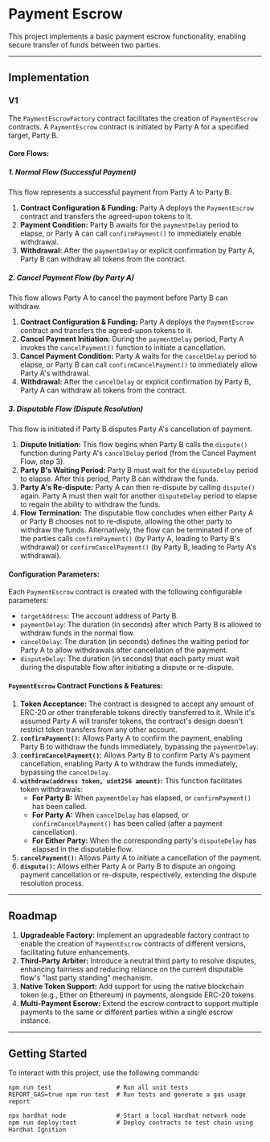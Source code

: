 # Payment Escrow

This project implements a basic payment escrow functionality, enabling secure transfer of funds between two parties.

---

## Implementation

### V1

The `PaymentEscrowFactory` contract facilitates the creation of `PaymentEscrow` contracts. A `PaymentEscrow` contract is initiated by Party A for a specified target, Party B.

#### Core Flows:

##### 1. Normal Flow (Successful Payment)

This flow represents a successful payment from Party A to Party B.

1.  **Contract Configuration & Funding:** Party A deploys the `PaymentEscrow` contract and transfers the agreed-upon tokens to it.
2.  **Payment Condition:** Party B awaits for the `paymentDelay` period to elapse, or Party A can call `confirmPayment()` to immediately enable withdrawal.
3.  **Withdrawal:** After the `paymentDelay` or explicit confirmation by Party A, Party B can withdraw all tokens from the contract.

##### 2. Cancel Payment Flow (by Party A)

This flow allows Party A to cancel the payment before Party B can withdraw.

1.  **Contract Configuration & Funding:** Party A deploys the `PaymentEscrow` contract and transfers the agreed-upon tokens to it.
2.  **Cancel Payment Initiation:** During the `paymentDelay` period, Party A invokes the `cancelPayment()` function to initiate a cancellation.
3.  **Cancel Payment Condition:** Party A waits for the `cancelDelay` period to elapse, or Party B can call `confirmCancelPayment()` to immediately allow Party A's withdrawal.
4.  **Withdrawal:** After the `cancelDelay` or explicit confirmation by Party B, Party A can withdraw all tokens from the contract.

##### 3. Disputable Flow (Dispute Resolution)

This flow is initiated if Party B disputes Party A's cancellation of payment.

1.  **Dispute Initiation:** This flow begins when Party B calls the `dispute()` function during Party A's `cancelDelay` period (from the Cancel Payment Flow, step 3).
2.  **Party B's Waiting Period:** Party B must wait for the `disputeDelay` period to elapse. After this period, Party B can withdraw the funds.
3.  **Party A's Re-dispute:** Party A can then re-dispute by calling `dispute()` again. Party A must then wait for another `disputeDelay` period to elapse to regain the ability to withdraw the funds.
4.  **Flow Termination:** The disputable flow concludes when either Party A or Party B chooses not to re-dispute, allowing the other party to withdraw the funds. Alternatively, the flow can be terminated if one of the parties calls `confirmPayment()` (by Party A, leading to Party B's withdrawal) or `confirmCancelPayment()` (by Party B, leading to Party A's withdrawal).

#### Configuration Parameters:

Each `PaymentEscrow` contract is created with the following configurable parameters:

* `targetAddress`: The account address of Party B.
* `paymentDelay`: The duration (in seconds) after which Party B is allowed to withdraw funds in the normal flow.
* `cancelDelay`:  The duration (in seconds) defines the waiting period for Party A to allow withdrawals after cancellation of the payment.
* `disputeDelay`: The duration (in seconds) that each party must wait during the disputable flow after initiating a dispute or re-dispute.

#### `PaymentEscrow` Contract Functions & Features:

1.  **Token Acceptance:** The contract is designed to accept any amount of ERC-20 or other transferable tokens directly transferred to it. While it's assumed Party A will transfer tokens, the contract's design doesn't restrict token transfers from any other account.
2.  **`confirmPayment()`:** Allows Party A to confirm the payment, enabling Party B to withdraw the funds immediately, bypassing the `paymentDelay`.
3.  **`confirmCancelPayment()`:** Allows Party B to confirm Party A's payment cancellation, enabling Party A to withdraw the funds immediately, bypassing the `cancelDelay`.
4.  **`withdraw(address token, uint256 amount)`:** This function facilitates token withdrawals:
    * **For Party B:** When `paymentDelay` has elapsed, or `confirmPayment()` has been called.
    * **For Party A:** When `cancelDelay` has elapsed, or `confirmCancelPayment()` has been called (after a payment cancellation).
    * **For Either Party:** When the corresponding party's `disputeDelay` has elapsed in the disputable flow.
5.  **`cancelPayment()`:** Allows Party A to initiate a cancellation of the payment.
6.  **`dispute()`:** Allows either Party A or Party B to dispute an ongoing payment cancellation or re-dispute, respectively, extending the dispute resolution process.

---

## Roadmap

1.  **Upgradeable Factory:** Implement an upgradeable factory contract to enable the creation of `PaymentEscrow` contracts of different versions, facilitating future enhancements.
2.  **Third-Party Arbiter:** Introduce a neutral third party to resolve disputes, enhancing fairness and reducing reliance on the current disputable flow's "last party standing" mechanism.
3.  **Native Token Support:** Add support for using the native blockchain token (e.g., Ether on Ethereum) in payments, alongside ERC-20 tokens.
4.  **Multi-Payment Escrow:** Extend the escrow contract to support multiple payments to the same or different parties within a single escrow instance.

---

## Getting Started

To interact with this project, use the following commands:

```shell
npm run test                  # Run all unit tests
REPORT_GAS=true npm run test  # Run tests and generate a gas usage report

npx hardhat node              # Start a local Hardhat network node
npm run deploy:test           # Deploy contracts to test chain using Hardhat Ignition
